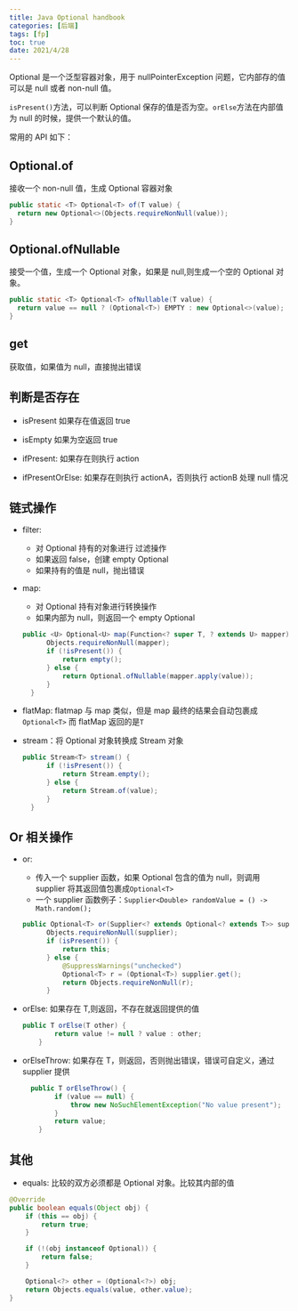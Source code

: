 ```yaml
---
title: Java Optional handbook
categories: [后端]
tags: [fp]
toc: true
date: 2021/4/28
---
```


Optional 是一个泛型容器对象，用于 nullPointerException 问题，它内部存的值可以是 null 或者 non-null 值。

`isPresent()`方法，可以判断 Optional 保存的值是否为空。`orElse`方法在内部值为 null 的时候，提供一个默认的值。

常用的 API 如下：

<!-- more -->

## Optional.of

接收一个 non-null 值，生成 Optional 容器对象

```java
public static <T> Optional<T> of(T value) {
  return new Optional<>(Objects.requireNonNull(value));
}
```

## Optional.ofNullable

接受一个值，生成一个 Optional 对象，如果是 null,则生成一个空的 Optional 对象。

```java
public static <T> Optional<T> ofNullable(T value) {
  return value == null ? (Optional<T>) EMPTY : new Optional<>(value);
}
```

## get

获取值，如果值为 null，直接抛出错误

## 判断是否存在

- isPresent 如果存在值返回 true

- isEmpty 如果为空返回 true

- ifPresent: 如果存在则执行 action

- ifPresentOrElse: 如果存在则执行 actionA，否则执行 actionB 处理 null 情况

## 链式操作

- filter:

  - 对 Optional 持有的对象进行 过滤操作
  - 如果返回 false，创建 empty Optional
  - 如果持有的值是 null，抛出错误

- map:
  - 对 Optional 持有对象进行转换操作
  - 如果内部为 null，则返回一个 empty Optional
  ```java
  public <U> Optional<U> map(Function<? super T, ? extends U> mapper) {
        Objects.requireNonNull(mapper);
        if (!isPresent()) {
            return empty();
        } else {
            return Optional.ofNullable(mapper.apply(value));
        }
    }
  ```

* flatMap: flatmap 与 map 类似，但是 map 最终的结果会自动包裹成`Optional<T>` 而 flatMap 返回的是`T`

- stream：将 Optional 对象转换成 Stream 对象
  ```java
  public Stream<T> stream() {
        if (!isPresent()) {
            return Stream.empty();
        } else {
            return Stream.of(value);
        }
    }
  ```

## Or 相关操作

- or:

  - 传入一个 supplier 函数，如果 Optional 包含的值为 null，则调用 supplier 将其返回值包裹成`Optional<T>`
  - 一个 supplier 函数例子：`Supplier<Double> randomValue = () -> Math.random();`

  ```java
  public Optional<T> or(Supplier<? extends Optional<? extends T>> supplier) {
        Objects.requireNonNull(supplier);
        if (isPresent()) {
            return this;
        } else {
            @SuppressWarnings("unchecked")
            Optional<T> r = (Optional<T>) supplier.get();
            return Objects.requireNonNull(r);
        }
  ```

* orElse: 如果存在 T,则返回，不存在就返回提供的值
  ```java
  public T orElse(T other) {
          return value != null ? value : other;
      }
  ```

- orElseThrow: 如果存在 T，则返回，否则抛出错误，错误可自定义，通过 supplier 提供

  ```java
    public T orElseThrow() {
          if (value == null) {
              throw new NoSuchElementException("No value present");
          }
          return value;
      }
  ```

## 其他

- equals: 比较的双方必须都是 Optional 对象。比较其内部的值

```java
@Override
public boolean equals(Object obj) {
    if (this == obj) {
        return true;
    }

    if (!(obj instanceof Optional)) {
        return false;
    }

    Optional<?> other = (Optional<?>) obj;
    return Objects.equals(value, other.value);
}
```
